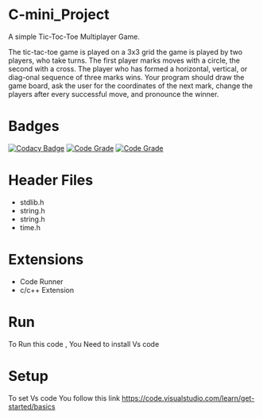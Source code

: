 # C-mini_Project

A simple Tic-Toc-Toe Multiplayer Game.  

The tic-tac-toe game is played on a 3x3 grid the game is played by two players, who take turns. The first player marks moves with a circle, the second with a cross. The player who has formed a horizontal, vertical, or diag-onal sequence of three marks wins. Your program should draw the game board, ask the user for the coordinates of the next mark, change the players after every successful move, and pronounce the winner.

# Badges
[![Codacy Badge](https://api.codacy.com/project/badge/Grade/b355c8f40cd64ef9bccefd73a7848423)](https://app.codacy.com/gh/vamsi5235/C-mini_Project?utm_source=github.com&utm_medium=referral&utm_content=vamsi5235/C-mini_Project&utm_campaign=Badge_Grade_Settings)
[![Code Grade](https://www.code-inspector.com/project/27733/score/svg)](https://www.code-inspector.com)
[![Code Grade](https://www.code-inspector.com/project/27733/status/svg)](https://www.code-inspector.com)



# Header Files
* stdlib.h
* string.h
* string.h
* time.h

# Extensions
* Code Runner
* c/c++ Extension
# Run 
To Run this code , You Need to install Vs code 
# Setup
To set Vs code You follow this link https://code.visualstudio.com/learn/get-started/basics
